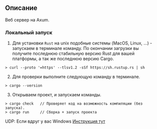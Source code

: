 ## ОписаниеВеб сервер на Axum.### Локальный запуск1) Для установки `Rust` на unix подобные системы (MacOS, Linux, ...) - запускаем в терминале команду.По окончании загрузки вы получите последнюю стабильную версию Rust для вашей платформы, а так же последнюю версию Cargo.```shell> curl --proto '=https' --tlsv1.2 -sSf https://sh.rustup.rs | sh```2) Для проверки выполните следующую команду в терминале.```shell> cargo --version```3) Открываем проект, и запускаем команды.```shell> cargo check   // Проверяет код на возможность компиляции (без запуска).> cargo run     // Сборка + запуск проекта```UDP: Если вдруг у вас Windows[Инструкция тут](https://forge.rust-lang.org/infra/other-installation-methods.html)